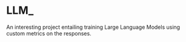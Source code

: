 # LLM_
An interesting project entailing training Large Language Models using custom metrics on the responses.
